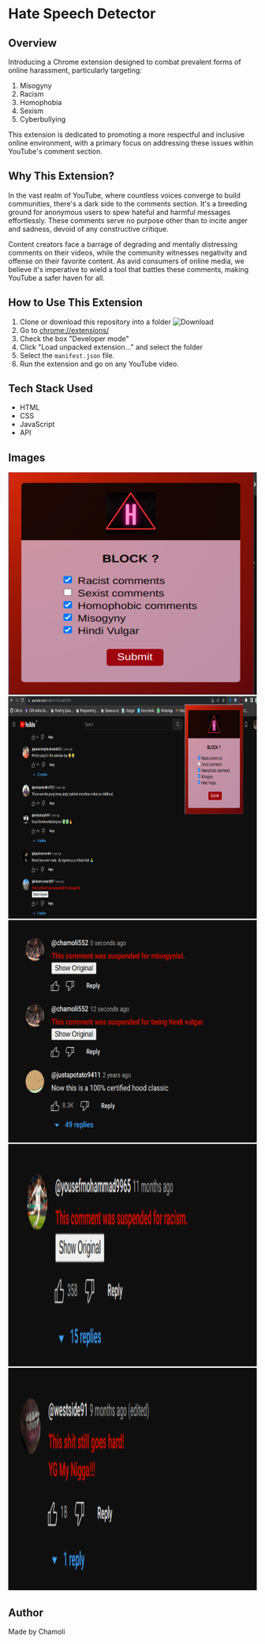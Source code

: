 # Hate Speech Detector

## Overview
Introducing a Chrome extension designed to combat prevalent forms of online harassment, particularly targeting:

1. Misogyny
2. Racism
3. Homophobia
4. Sexism
5. Cyberbullying

This extension is dedicated to promoting a more respectful and inclusive online environment, with a primary focus on addressing these issues within YouTube's comment section.

## Why This Extension?
In the vast realm of YouTube, where countless voices converge to build communities, there's a dark side to the comments section. It's a breeding ground for anonymous users to spew hateful and harmful messages effortlessly. These comments serve no purpose other than to incite anger and sadness, devoid of any constructive critique.

Content creators face a barrage of degrading and mentally distressing comments on their videos, while the community witnesses negativity and offense on their favorite content. As avid consumers of online media, we believe it's imperative to wield a tool that battles these comments, making YouTube a safer haven for all.

## How to Use This Extension
1. Clone or download this repository into a folder ![Download](https://drive.google.com/file/d/1Y35sLFSVjxR5B3_8CHotCyxX2cAUb-Ci/view?usp=sharing)
2. Go to [chrome://extensions/](chrome://extensions/)
3. Check the box "Developer mode"
4. Click "Load unpacked extension..." and select the folder
5. Select the `manifest.json` file.
6. Run the extension and go on any YouTube video.

## Tech Stack Used
- HTML
- CSS
- JavaScript
- API

## Images
<img src="images/4.png" width="800" height="450">
<img src="images/5.png" width="800" height="450">
<img src="images/1.png" width="800" height="450">
<img src="images/2.png" width="800" height="450">
<img src="images/3.png" width="800" height="450">

## Author
Made by Chamoli 
